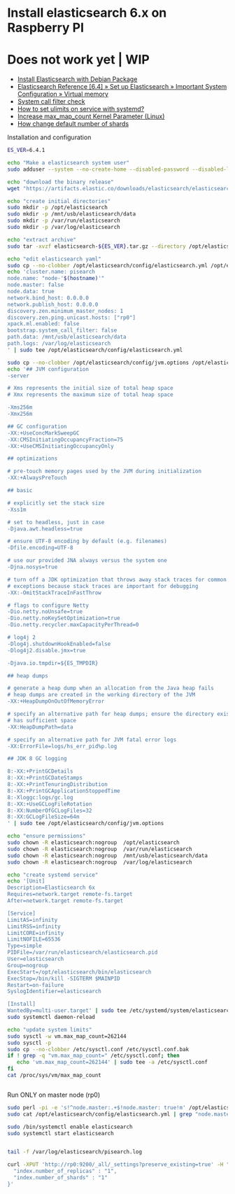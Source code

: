 # Install elasticsearch 6.x on Raspberry PI

# Does not work yet | WIP

* [Install Elasticsearch with Debian Package](https://www.elastic.co/guide/en/elasticsearch/reference/current/deb.html)
* [Elasticsearch Reference [6.4] » Set up Elasticsearch » Important System Configuration » Virtual memory](https://www.elastic.co/guide/en/elasticsearch/reference/current/vm-max-map-count.html)
* [System call filter check](https://www.elastic.co/guide/en/elasticsearch/reference/master/_system_call_filter_check.html)
* [How to set ulimits on service with systemd?](https://unix.stackexchange.com/questions/345595/how-to-set-ulimits-on-service-with-systemd)
* [Increase max_map_count Kernel Parameter (Linux)](http://docs.actian.com/vector/4.2/index.html#page/User/Increase_max_map_count_Kernel_Parameter_(Linux).htm)
* [How change default number of shards](https://discuss.elastic.co/t/how-change-default-number-of-shards/117985)

Installation and configuration

```sh
ES_VER=6.4.1

echo "Make a elasticsearch system user"
sudo adduser --system --no-create-home --disabled-password --disabled-login elasticsearch

echo "download the binary release"
wget "https://artifacts.elastic.co/downloads/elasticsearch/elasticsearch-${ES_VER}.tar.gz"

echo "create initial directories"
sudo mkdir -p /opt/elasticsearch
sudo mkdir -p /mnt/usb/elasticsearch/data
sudo mkdir -p /var/run/elasticsearch
sudo mkdir -p /var/log/elasticsearch

echo "extract archive"
sudo tar -xvzf elasticsearch-${ES_VER}.tar.gz --directory /opt/elasticsearch --strip-components 1

echo "edit elasticsearch yaml"
sudo cp --no-clobber /opt/elasticsearch/config/elasticsearch.yml /opt/elasticsearch/config/elasticsearch.yml.bak
echo 'cluster.name: pisearch
node.name: "node-'$(hostname)'"
node.master: false
node.data: true
network.bind_host: 0.0.0.0
network.publish_host: 0.0.0.0
discovery.zen.minimum_master_nodes: 1
discovery.zen.ping.unicast.hosts: ["rp0"]
xpack.ml.enabled: false
bootstrap.system_call_filter: false
path.data: /mnt/usb/elasticsearch/data
path.logs: /var/log/elasticsearch
' | sudo tee /opt/elasticsearch/config/elasticsearch.yml

sudo cp --no-clobber /opt/elasticsearch/config/jvm.options /opt/elasticsearch/config/jvm.options.bak
echo '## JVM configuration
-server

# Xms represents the initial size of total heap space
# Xmx represents the maximum size of total heap space

-Xms256m
-Xmx256m

## GC configuration
-XX:+UseConcMarkSweepGC
-XX:CMSInitiatingOccupancyFraction=75
-XX:+UseCMSInitiatingOccupancyOnly

## optimizations

# pre-touch memory pages used by the JVM during initialization
-XX:+AlwaysPreTouch

## basic

# explicitly set the stack size
-Xss1m

# set to headless, just in case
-Djava.awt.headless=true

# ensure UTF-8 encoding by default (e.g. filenames)
-Dfile.encoding=UTF-8

# use our provided JNA always versus the system one
-Djna.nosys=true

# turn off a JDK optimization that throws away stack traces for common
# exceptions because stack traces are important for debugging
-XX:-OmitStackTraceInFastThrow

# flags to configure Netty
-Dio.netty.noUnsafe=true
-Dio.netty.noKeySetOptimization=true
-Dio.netty.recycler.maxCapacityPerThread=0

# log4j 2
-Dlog4j.shutdownHookEnabled=false
-Dlog4j2.disable.jmx=true

-Djava.io.tmpdir=${ES_TMPDIR}

## heap dumps

# generate a heap dump when an allocation from the Java heap fails
# heap dumps are created in the working directory of the JVM
-XX:+HeapDumpOnOutOfMemoryError

# specify an alternative path for heap dumps; ensure the directory exists and
# has sufficient space
-XX:HeapDumpPath=data

# specify an alternative path for JVM fatal error logs
-XX:ErrorFile=logs/hs_err_pid%p.log

## JDK 8 GC logging

8:-XX:+PrintGCDetails
8:-XX:+PrintGCDateStamps
8:-XX:+PrintTenuringDistribution
8:-XX:+PrintGCApplicationStoppedTime
8:-Xloggc:logs/gc.log
8:-XX:+UseGCLogFileRotation
8:-XX:NumberOfGCLogFiles=32
8:-XX:GCLogFileSize=64m
' | sudo tee /opt/elasticsearch/config/jvm.options

echo "ensure permissions"
sudo chown -R elasticsearch:nogroup  /opt/elasticsearch
sudo chown -R elasticsearch:nogroup  /var/run/elasticsearch
sudo chown -R elasticsearch:nogroup  /mnt/usb/elasticsearch/data
sudo chown -R elasticsearch:nogroup  /var/log/elasticsearch

echo "create systemd service"
echo '[Unit]
Description=Elasticsearch 6x
Requires=network.target remote-fs.target
After=network.target remote-fs.target

[Service]
LimitAS=infinity
LimitRSS=infinity
LimitCORE=infinity
LimitNOFILE=65536
Type=simple
PIDFile=/var/run/elasticsearch/elasticsearch.pid
User=elasticsearch
Group=nogroup
ExecStart=/opt/elasticsearch/bin/elasticsearch
ExecStop=/bin/kill -SIGTERM $MAINPID
Restart=on-failure
SyslogIdentifier=elasticsearch

[Install]
WantedBy=multi-user.target' | sudo tee /etc/systemd/system/elasticsearch.service
sudo systemctl daemon-reload

echo "update system limits"
sudo sysctl -w vm.max_map_count=262144
sudo sysctl -p
sudo cp --no-clobber /etc/sysctl.conf /etc/sysctl.conf.bak
if ! grep -q "vm.max_map_count=" /etc/sysctl.conf; then
   echo 'vm.max_map_count=262144' | sudo tee -a /etc/sysctl.conf
fi
cat /proc/sys/vm/max_map_count



```

Run ONLY on master node (rp0)

```sh
sudo perl -pi -e 's!^node.master:.+$!node.master: true!m' /opt/elasticsearch/config/elasticsearch.yml
sudo cat /opt/elasticsearch/config/elasticsearch.yml | grep "node.master"

```

```sh
sudo /bin/systemctl enable elasticsearch
sudo systemctl start elasticsearch

```

```sh

tail -f /var/log/elasticsearch/pisearch.log

```


```sh
curl -XPUT 'http://rp0:9200/_all/_settings?preserve_existing=true' -H "Content-Type: application/json" -d '{
  "index.number_of_replicas" : "1",
  "index.number_of_shards" : "1"
}'
```

